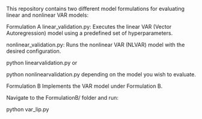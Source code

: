 This repository contains two different model formulations for evaluating linear and nonlinear VAR models:

Formulation A
linear_validation.py: Executes the linear VAR (Vector Autoregression) model using a predefined set of hyperparameters.

nonlinear_validation.py: Runs the nonlinear VAR (NLVAR) model with the desired configuration.


python linearvalidation.py
or


python nonlinearvalidation.py
depending on the model you wish to evaluate.

Formulation B
 Implements the VAR model under Formulation B.

Navigate to the FormulationB/ folder and run:


python var_lip.py

